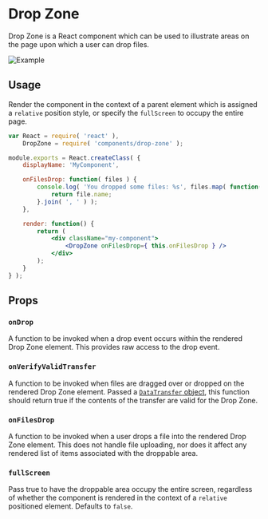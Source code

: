 Drop Zone
=========

Drop Zone is a React component which can be used to illustrate areas on the page upon which a user can drop files.

![Example](https://cldup.com/Zl6-s6DIJV-2000x2000.png)

## Usage

Render the component in the context of a parent element which is assigned a `relative` position style, or specify the `fullScreen` to occupy the entire page.

```jsx
var React = require( 'react' ),
	DropZone = require( 'components/drop-zone' );

module.exports = React.createClass( {
	displayName: 'MyComponent',

	onFilesDrop: function( files ) {
		console.log( 'You dropped some files: %s', files.map( function( file ) {
			return file.name;
		}.join( ', ' ) );
	},

	render: function() {
		return (
			<div className="my-component">
				<DropZone onFilesDrop={ this.onFilesDrop } />
			</div>
		);
	}
} );
```

## Props

### `onDrop`

A function to be invoked when a drop event occurs within the rendered Drop Zone element. This provides raw access to the drop event.

### `onVerifyValidTransfer`

A function to be invoked when files are dragged over or dropped on the rendered Drop Zone element. Passed a [`DataTransfer` object](https://developer.mozilla.org/en-US/docs/Web/API/DataTransfer), this function should return true if the contents of the transfer are valid for the Drop Zone.

### `onFilesDrop`

A function to be invoked when a user drops a file into the rendered Drop Zone element. This does not handle file uploading, nor does it affect any rendered list of items associated with the droppable area.

### `fullScreen`

Pass true to have the droppable area occupy the entire screen, regardless of whether the component is rendered in the context of a `relative` positioned element. Defaults to `false`.
